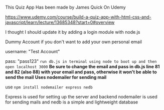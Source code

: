 This Quiz App Has been made by James Quick On Udemy

https://www.udemy.com/course/build-a-quiz-app-with-html-css-and-javascript/learn/lecture/13685348?start=0#overview

I thought I should update it by adding a login module with node.js

Dummy Account if you don't want to add your own personal email

username: "Test Account"

pass: "pass123"
`run db.js in terminal using node to boot up and then open localhost 3000`
**Be sure to change the email and pass in db.js line 81 and 82 (also 88) with your email and pass, otherwise it won't be able to send the mail**
**Uses nodemailer for sending mail**

use `npm install nodemailer express nedb`

Express is used for setting up the server and backend
nodemailer is used for sending mails
and nedb is a simple and lightweight database
